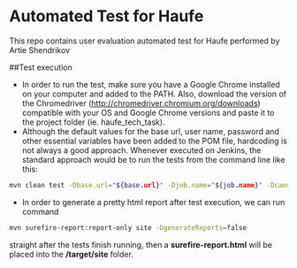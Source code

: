 # Automated Test for Haufe

This repo contains user evaluation automated test for Haufe performed by Artie Shendrikov

##Test execution

- In order to run the test, make sure you have a Google Chrome installed on your computer and added to the PATH. Also, download the version of the Chromedriver (http://chromedriver.chromium.org/downloads) compatible with your OS and Google Chrome versions and paste it to the project folder (ie. haufe_tech_task).
- Although the default values for the base url, user name, password and other essential variables have been added to the POM file, hardcoding is not always a good approach. Whenever executed on Jenkins, the standard approach would be to run the tests from the command line like this:
```bash
mvn clean test -Dbase.url="${base.url}" -Djob.name="${job.name}" -Dcandidate.name="${candidate.name}" -Duser.name="${user.name}" -Dpassword="${password}" -Dretry.attempts.number=${retry.attempts.number} -Drating=${rating}
```
- In order to generate a pretty html report after test execution, we can run command
```bash
mvn surefire-report:report-only site -DgenerateReports=false
```
straight after the tests finish running, then a **surefire-report.html** will be placed into the **/target/site** folder.